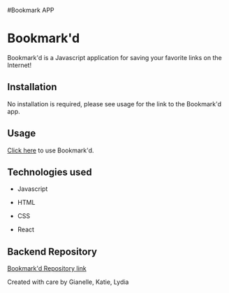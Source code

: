 #Bookmark APP

# Bookmark'd

Bookmark'd is a Javascript application for saving your favorite links on the Internet!

## Installation

No installation is required, please see usage for the link to the Bookmark'd app.

## Usage

[Click here](https://bookmark-app-backend.herokuapp.com/) to use Bookmark'd.



## Technologies used

- Javascript

- HTML

- CSS

- React

## Backend Repository

[Bookmark'd Repository link](https://github.com/katiepestotnik/bookmark-app-backend)


Created with care by Gianelle, Katie, Lydia

